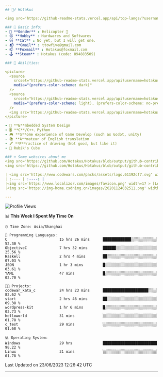 ```yaml
---
## 🕵️‍♂️ Hotakus 

<img src='https://github-readme-stats.vercel.app/api/top-langs/?username=hotakus&layout=compact&theme=calm&border_radius=10#gh-dark-mode-only' width=350  align='right'>

### 📰 Basic info:
- 👬 **Gender** : Helicopter 🚁
- 😍 **Hobby** : Hardwares and Softwares
- 🐱 **Cat** : No yet, but I will get one.
- 📬 **Gmail** : ttowfive@gmail.com
- 📫 **Foxmail** : Hotakus@foxmail.com
- 🕹 **Steam** : Hotakus (code: 894883509)

### 💪 Abilities:

<picture>
  <source
    srcset="https://github-readme-stats.vercel.app/api?username=hotakus&show_icons=true&theme=calm&border_radius=10"
    media="(prefers-color-scheme: dark)"
  />
  <source
    srcset="https://github-readme-stats.vercel.app/api?username=hotakus&show_icons=true&theme=default&border_radius=10"
    media="(prefers-color-scheme: light), (prefers-color-scheme: no-preference)"
  />
  <img src='https://github-readme-stats.vercel.app/api?username=hotakus&show_icons=true&theme=calm&border_radius=10' width=350 align='right'>
</picture>

- 🔌 **E**mbedded System Design
- 🖥 **C**/C++、Python
- 🎮 **S**ome experience of Game Develop (such as Godot, unity)
- 📚 **A**mateur of English translation 
- 🖊 **P**ractice of drawing (Not good, but like it) 
- 🎲 Rubik's Cube

### ⌨ Some websites about me
<img src='https://github.com/Hotakus/Hotakus/blob/output/github-contribution-grid-snake-dark.svg#gh-dark-mode-only' width=450 align='right'>
<img src='https://github.com/Hotakus/Hotakus/blob/output/github-contribution-grid-snake.svg#gh-light-mode-only' width=450 align='right'>

| <img src='https://www.codewars.com/packs/assets/logo.61192cf7.svg' width=15 > [CodeWars](https://www.codewars.com/users/Hotakus) |<img src='https://www.codewars.com/users/Hotakus/badges/micro' width=150 >|  
| :---- | :----: | 
|<img src='https://www.localizor.com/images/favicon.png' width=17 > [Localizor](https://www.codewars.com/users/Hotakus)| <img src='https://www.localizor.com/images/localizor-logo.png' width=100 > |
|<img src='https://img-home.csdnimg.cn/images/20201124032511.png' width=30 > [CSDN](https://blog.csdn.net/qq_26106317?spm=1010.2135.3001.5421)|<img width=16 src="https://img-home.csdnimg.cn/images/20210108035947.gif"> <img src="https://csdnimg.cn/identity/blog4.png" width=16>|

---
```


<!--START_SECTION:waka-->
![Profile Views](http://img.shields.io/badge/Profile%20Views-53-blue)

📊 **This Week I Spent My Time On** 

```text
🕑︎ Time Zone: Asia/Shanghai

💬 Programming Languages: 
C                        15 hrs 26 mins      █████████████░░░░░░░░░░░░   52.30 % 
ObjectiveC               7 hrs 32 mins       ██████░░░░░░░░░░░░░░░░░░░   25.56 % 
Haskell                  2 hrs 4 mins        ██░░░░░░░░░░░░░░░░░░░░░░░   07.03 % 
JSON                     1 hr 3 mins         █░░░░░░░░░░░░░░░░░░░░░░░░   03.61 % 
YAML                     47 mins             █░░░░░░░░░░░░░░░░░░░░░░░░   02.70 % 

🐱‍💻 Projects: 
codewar_kata_c           24 hrs 23 mins      █████████████████████░░░░   82.62 % 
start                    2 hrs 46 mins       ██░░░░░░░░░░░░░░░░░░░░░░░   09.38 % 
wordpress-kit            1 hr 6 mins         █░░░░░░░░░░░░░░░░░░░░░░░░   03.73 % 
helloworld               31 mins             ░░░░░░░░░░░░░░░░░░░░░░░░░   01.78 % 
c_test                   29 mins             ░░░░░░░░░░░░░░░░░░░░░░░░░   01.68 % 

💻 Operating System: 
Windows                  29 hrs              █████████████████████████   98.22 % 
Linux                    31 mins             ░░░░░░░░░░░░░░░░░░░░░░░░░   01.78 % 
```


 Last Updated on 23/06/2023 12:26:42 UTC
<!--END_SECTION:waka-->

---
